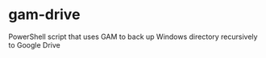 # gam-drive
PowerShell script that uses GAM to back up Windows directory recursively to Google Drive
